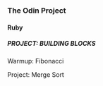 ### The Odin Project
#### Ruby
##### PROJECT: BUILDING BLOCKS

Warmup: Fibonacci

Project: Merge Sort
